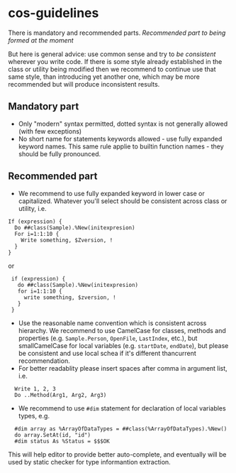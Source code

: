 # cos-guidelines
There is mandatory and recommended parts. _Recommended part to being formed at the moment_

But here is general advice: use common sense and try to *be consistent* wherever you write code. 
If there is some style already established in the class or utility being modified then we recommend
to continue use that same style, than introducing yet another one, which may be more recommended 
but will produce inconsistent results.

## Mandatory part

* Only "modern" syntax permitted, dotted syntax is not generally allowed (with few exceptions)
* No short name for statements keywords allowed - use fully expanded keyword names. This same rule applie to builtin function names - they should be fully pronounced.
 
## Recommended part
* We recommend to use fully expanded keyword in lower case or capitalized. Whatever you'll select should be consistent across class or utility, i.e.
```
If (expression) {
  Do ##class(Sample).%New(initexpresion)
  For i=1:1:10 {
    Write something, $Zversion, !
  }
}
```
  or

```
 if (expression) {
   do ##class(Sample).%New(initexpresion)
   for i=1:1:10 {
     write something, $zversion, !
   }
 }
```
* Use the reasonable name convention which is consistent across hierarchy. We recommend to use CamelCase for classes, methods and properties (e.g. `Sample.Person`, `OpenFile`, `LastIndex`, etc.), but smallCamelCase for local variables (e.g. `startDate`, `endDate`), but please be consistent and use local schea if it's different thancurrent recommendation.
* For better readablity please insert spaces after comma in argument list, i.e.
```
  Write 1, 2, 3
  Do ..Method(Arg1, Arg2, Arg3)
```
* We recommend to use `#dim` statement for declaration of local variables types, e.g.
```
  #dim array as %ArrayOfDataTypes = ##class(%ArrayOfDataTypes).%New()
  do array.SetAt(id, "id")
  #dim status As %Status = $$$OK
```
 This will help editor to provide better auto-complete, and eventually will be used by static checker for type informantion extraction.
